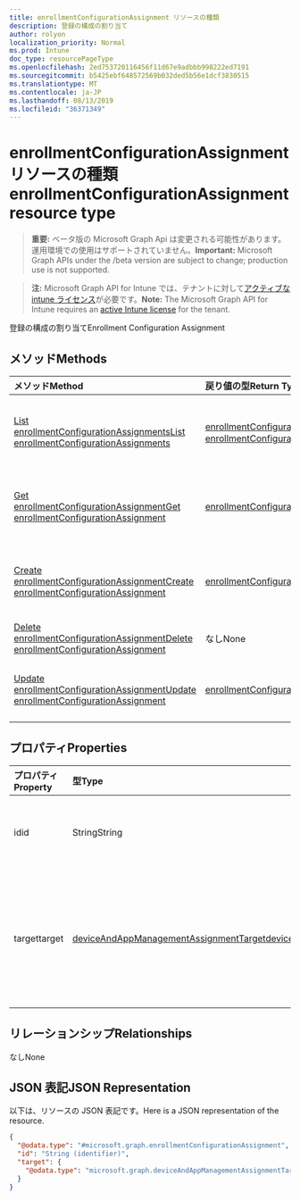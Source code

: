 ```yaml
---
title: enrollmentConfigurationAssignment リソースの種類
description: 登録の構成の割り当て
author: rolyon
localization_priority: Normal
ms.prod: Intune
doc_type: resourcePageType
ms.openlocfilehash: 2ed753720116456f11d67e9adbbb998222ed7191
ms.sourcegitcommit: b5425ebf648572569b032ded5b56e1dcf3830515
ms.translationtype: MT
ms.contentlocale: ja-JP
ms.lasthandoff: 08/13/2019
ms.locfileid: "36371349"
---
```

# <a name="enrollmentconfigurationassignment-resource-type"></a><span data-ttu-id="6ca1d-103">enrollmentConfigurationAssignment リソースの種類</span><span class="sxs-lookup"><span data-stu-id="6ca1d-103">enrollmentConfigurationAssignment resource type</span></span>

> <span data-ttu-id="6ca1d-104">**重要:** ベータ版の Microsoft Graph Api は変更される可能性があります。運用環境での使用はサポートされていません。</span><span class="sxs-lookup"><span data-stu-id="6ca1d-104">**Important:** Microsoft Graph APIs under the /beta version are subject to change; production use is not supported.</span></span>

> <span data-ttu-id="6ca1d-105">**注:** Microsoft Graph API for Intune では、テナントに対して[アクティブな intune ライセンス](https://go.microsoft.com/fwlink/?linkid=839381)が必要です。</span><span class="sxs-lookup"><span data-stu-id="6ca1d-105">**Note:** The Microsoft Graph API for Intune requires an [active Intune license](https://go.microsoft.com/fwlink/?linkid=839381) for the tenant.</span></span>

<span data-ttu-id="6ca1d-106">登録の構成の割り当て</span><span class="sxs-lookup"><span data-stu-id="6ca1d-106">Enrollment Configuration Assignment</span></span>

## <a name="methods"></a><span data-ttu-id="6ca1d-107">メソッド</span><span class="sxs-lookup"><span data-stu-id="6ca1d-107">Methods</span></span>
|<span data-ttu-id="6ca1d-108">メソッド</span><span class="sxs-lookup"><span data-stu-id="6ca1d-108">Method</span></span>|<span data-ttu-id="6ca1d-109">戻り値の型</span><span class="sxs-lookup"><span data-stu-id="6ca1d-109">Return Type</span></span>|<span data-ttu-id="6ca1d-110">説明</span><span class="sxs-lookup"><span data-stu-id="6ca1d-110">Description</span></span>|
|:---|:---|:---|
|[<span data-ttu-id="6ca1d-111">List enrollmentConfigurationAssignments</span><span class="sxs-lookup"><span data-stu-id="6ca1d-111">List enrollmentConfigurationAssignments</span></span>](../api/intune-onboarding-enrollmentconfigurationassignment-list.md)|<span data-ttu-id="6ca1d-112">[enrollmentConfigurationAssignment](../resources/intune-onboarding-enrollmentconfigurationassignment.md) コレクション</span><span class="sxs-lookup"><span data-stu-id="6ca1d-112">[enrollmentConfigurationAssignment](../resources/intune-onboarding-enrollmentconfigurationassignment.md) collection</span></span>|<span data-ttu-id="6ca1d-113">[enrollmentConfigurationAssignment](../resources/intune-onboarding-enrollmentconfigurationassignment.md) オブジェクトのプロパティとリレーションシップをリストします。</span><span class="sxs-lookup"><span data-stu-id="6ca1d-113">List properties and relationships of the [enrollmentConfigurationAssignment](../resources/intune-onboarding-enrollmentconfigurationassignment.md) objects.</span></span>|
|[<span data-ttu-id="6ca1d-114">Get enrollmentConfigurationAssignment</span><span class="sxs-lookup"><span data-stu-id="6ca1d-114">Get enrollmentConfigurationAssignment</span></span>](../api/intune-onboarding-enrollmentconfigurationassignment-get.md)|[<span data-ttu-id="6ca1d-115">enrollmentConfigurationAssignment</span><span class="sxs-lookup"><span data-stu-id="6ca1d-115">enrollmentConfigurationAssignment</span></span>](../resources/intune-onboarding-enrollmentconfigurationassignment.md)|<span data-ttu-id="6ca1d-116">[enrollmentConfigurationAssignment](../resources/intune-onboarding-enrollmentconfigurationassignment.md) オブジェクトのプロパティとリレーションシップを読み取ります。</span><span class="sxs-lookup"><span data-stu-id="6ca1d-116">Read properties and relationships of the [enrollmentConfigurationAssignment](../resources/intune-onboarding-enrollmentconfigurationassignment.md) object.</span></span>|
|[<span data-ttu-id="6ca1d-117">Create enrollmentConfigurationAssignment</span><span class="sxs-lookup"><span data-stu-id="6ca1d-117">Create enrollmentConfigurationAssignment</span></span>](../api/intune-onboarding-enrollmentconfigurationassignment-create.md)|[<span data-ttu-id="6ca1d-118">enrollmentConfigurationAssignment</span><span class="sxs-lookup"><span data-stu-id="6ca1d-118">enrollmentConfigurationAssignment</span></span>](../resources/intune-onboarding-enrollmentconfigurationassignment.md)|<span data-ttu-id="6ca1d-119">新しい [enrollmentConfigurationAssignment](../resources/intune-onboarding-enrollmentconfigurationassignment.md) オブジェクトを作成します。</span><span class="sxs-lookup"><span data-stu-id="6ca1d-119">Create a new [enrollmentConfigurationAssignment](../resources/intune-onboarding-enrollmentconfigurationassignment.md) object.</span></span>|
|[<span data-ttu-id="6ca1d-120">Delete enrollmentConfigurationAssignment</span><span class="sxs-lookup"><span data-stu-id="6ca1d-120">Delete enrollmentConfigurationAssignment</span></span>](../api/intune-onboarding-enrollmentconfigurationassignment-delete.md)|<span data-ttu-id="6ca1d-121">なし</span><span class="sxs-lookup"><span data-stu-id="6ca1d-121">None</span></span>|<span data-ttu-id="6ca1d-122">[enrollmentConfigurationAssignment](../resources/intune-onboarding-enrollmentconfigurationassignment.md) を削除します。</span><span class="sxs-lookup"><span data-stu-id="6ca1d-122">Deletes a [enrollmentConfigurationAssignment](../resources/intune-onboarding-enrollmentconfigurationassignment.md).</span></span>|
|[<span data-ttu-id="6ca1d-123">Update enrollmentConfigurationAssignment</span><span class="sxs-lookup"><span data-stu-id="6ca1d-123">Update enrollmentConfigurationAssignment</span></span>](../api/intune-onboarding-enrollmentconfigurationassignment-update.md)|[<span data-ttu-id="6ca1d-124">enrollmentConfigurationAssignment</span><span class="sxs-lookup"><span data-stu-id="6ca1d-124">enrollmentConfigurationAssignment</span></span>](../resources/intune-onboarding-enrollmentconfigurationassignment.md)|<span data-ttu-id="6ca1d-125">[enrollmentConfigurationAssignment](../resources/intune-onboarding-enrollmentconfigurationassignment.md) オブジェクトのプロパティを更新します。</span><span class="sxs-lookup"><span data-stu-id="6ca1d-125">Update the properties of a [enrollmentConfigurationAssignment](../resources/intune-onboarding-enrollmentconfigurationassignment.md) object.</span></span>|

## <a name="properties"></a><span data-ttu-id="6ca1d-126">プロパティ</span><span class="sxs-lookup"><span data-stu-id="6ca1d-126">Properties</span></span>
|<span data-ttu-id="6ca1d-127">プロパティ</span><span class="sxs-lookup"><span data-stu-id="6ca1d-127">Property</span></span>|<span data-ttu-id="6ca1d-128">型</span><span class="sxs-lookup"><span data-stu-id="6ca1d-128">Type</span></span>|<span data-ttu-id="6ca1d-129">説明</span><span class="sxs-lookup"><span data-stu-id="6ca1d-129">Description</span></span>|
|:---|:---|:---|
|<span data-ttu-id="6ca1d-130">id</span><span class="sxs-lookup"><span data-stu-id="6ca1d-130">id</span></span>|<span data-ttu-id="6ca1d-131">String</span><span class="sxs-lookup"><span data-stu-id="6ca1d-131">String</span></span>|<span data-ttu-id="6ca1d-132">登録構成の割り当てのキー</span><span class="sxs-lookup"><span data-stu-id="6ca1d-132">Key of the enrollment configuration assignment</span></span>|
|<span data-ttu-id="6ca1d-133">target</span><span class="sxs-lookup"><span data-stu-id="6ca1d-133">target</span></span>|[<span data-ttu-id="6ca1d-134">deviceAndAppManagementAssignmentTarget</span><span class="sxs-lookup"><span data-stu-id="6ca1d-134">deviceAndAppManagementAssignmentTarget</span></span>](../resources/intune-shared-deviceandappmanagementassignmenttarget.md)|<span data-ttu-id="6ca1d-135">テナント内の管理されたデバイスへの割り当てを表します。</span><span class="sxs-lookup"><span data-stu-id="6ca1d-135">Represents an assignment to managed devices in the tenant</span></span>|

## <a name="relationships"></a><span data-ttu-id="6ca1d-136">リレーションシップ</span><span class="sxs-lookup"><span data-stu-id="6ca1d-136">Relationships</span></span>
<span data-ttu-id="6ca1d-137">なし</span><span class="sxs-lookup"><span data-stu-id="6ca1d-137">None</span></span>

## <a name="json-representation"></a><span data-ttu-id="6ca1d-138">JSON 表記</span><span class="sxs-lookup"><span data-stu-id="6ca1d-138">JSON Representation</span></span>
<span data-ttu-id="6ca1d-139">以下は、リソースの JSON 表記です。</span><span class="sxs-lookup"><span data-stu-id="6ca1d-139">Here is a JSON representation of the resource.</span></span>
<!-- {
  "blockType": "resource",
  "keyProperty": "id",
  "@odata.type": "microsoft.graph.enrollmentConfigurationAssignment"
}
-->
``` json
{
  "@odata.type": "#microsoft.graph.enrollmentConfigurationAssignment",
  "id": "String (identifier)",
  "target": {
    "@odata.type": "microsoft.graph.deviceAndAppManagementAssignmentTarget"
  }
}
```



